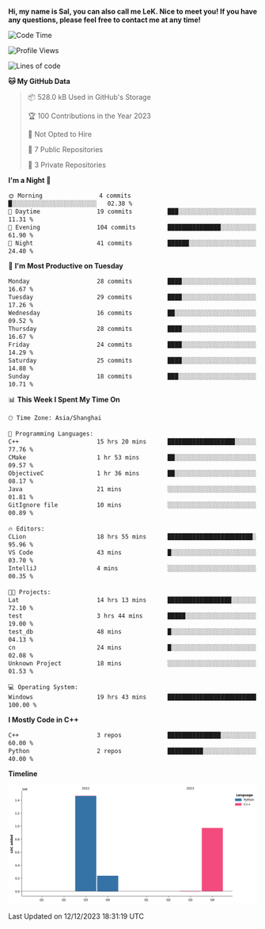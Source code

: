 **Hi, my name is Sal, you can also call me LeK. Nice to meet you! If you have any questions, please feel free to contact me at any time!**

<!--START_SECTION:waka-->
![Code Time](http://img.shields.io/badge/Code%20Time-83%20hrs%2018%20mins-blue)

![Profile Views](http://img.shields.io/badge/Profile%20Views-24-blue)

![Lines of code](https://img.shields.io/badge/From%20Hello%20World%20I%27ve%20Written-2.7%20million%20lines%20of%20code-blue)

**🐱 My GitHub Data** 

> 📦 528.0 kB Used in GitHub's Storage 
 > 
> 🏆 100 Contributions in the Year 2023
 > 
> 🚫 Not Opted to Hire
 > 
> 📜 7 Public Repositories 
 > 
> 🔑 3 Private Repositories 
 > 
**I'm a Night 🦉** 

```text
🌞 Morning                4 commits           █░░░░░░░░░░░░░░░░░░░░░░░░   02.38 % 
🌆 Daytime                19 commits          ███░░░░░░░░░░░░░░░░░░░░░░   11.31 % 
🌃 Evening                104 commits         ███████████████░░░░░░░░░░   61.90 % 
🌙 Night                  41 commits          ██████░░░░░░░░░░░░░░░░░░░   24.40 % 
```
📅 **I'm Most Productive on Tuesday** 

```text
Monday                   28 commits          ████░░░░░░░░░░░░░░░░░░░░░   16.67 % 
Tuesday                  29 commits          ████░░░░░░░░░░░░░░░░░░░░░   17.26 % 
Wednesday                16 commits          ██░░░░░░░░░░░░░░░░░░░░░░░   09.52 % 
Thursday                 28 commits          ████░░░░░░░░░░░░░░░░░░░░░   16.67 % 
Friday                   24 commits          ████░░░░░░░░░░░░░░░░░░░░░   14.29 % 
Saturday                 25 commits          ████░░░░░░░░░░░░░░░░░░░░░   14.88 % 
Sunday                   18 commits          ███░░░░░░░░░░░░░░░░░░░░░░   10.71 % 
```


📊 **This Week I Spent My Time On** 

```text
🕑︎ Time Zone: Asia/Shanghai

💬 Programming Languages: 
C++                      15 hrs 20 mins      ███████████████████░░░░░░   77.76 % 
CMake                    1 hr 53 mins        ██░░░░░░░░░░░░░░░░░░░░░░░   09.57 % 
ObjectiveC               1 hr 36 mins        ██░░░░░░░░░░░░░░░░░░░░░░░   08.17 % 
Java                     21 mins             ░░░░░░░░░░░░░░░░░░░░░░░░░   01.81 % 
GitIgnore file           10 mins             ░░░░░░░░░░░░░░░░░░░░░░░░░   00.89 % 

🔥 Editors: 
CLion                    18 hrs 55 mins      ████████████████████████░   95.96 % 
VS Code                  43 mins             █░░░░░░░░░░░░░░░░░░░░░░░░   03.70 % 
IntelliJ                 4 mins              ░░░░░░░░░░░░░░░░░░░░░░░░░   00.35 % 

🐱‍💻 Projects: 
Lat                      14 hrs 13 mins      ██████████████████░░░░░░░   72.10 % 
test                     3 hrs 44 mins       █████░░░░░░░░░░░░░░░░░░░░   19.00 % 
test_db                  48 mins             █░░░░░░░░░░░░░░░░░░░░░░░░   04.13 % 
cn                       24 mins             █░░░░░░░░░░░░░░░░░░░░░░░░   02.08 % 
Unknown Project          18 mins             ░░░░░░░░░░░░░░░░░░░░░░░░░   01.53 % 

💻 Operating System: 
Windows                  19 hrs 43 mins      █████████████████████████   100.00 % 
```

**I Mostly Code in C++** 

```text
C++                      3 repos             ███████████████░░░░░░░░░░   60.00 % 
Python                   2 repos             ██████████░░░░░░░░░░░░░░░   40.00 % 
```



**Timeline**

![Lines of Code chart](https://raw.githubusercontent.com/LeKZzzz/LeKZzzz/master/assets/bar_graph.png)


 Last Updated on 12/12/2023 18:31:19 UTC
<!--END_SECTION:waka-->
